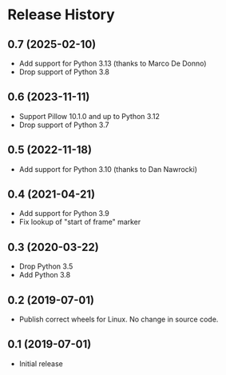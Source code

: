 
Release History
===============

0.7 (2025-02-10)
----------------

- Add support for Python 3.13 (thanks to Marco De Donno)
- Drop support of Python 3.8


0.6 (2023-11-11)
----------------

- Support Pillow 10.1.0 and up to Python 3.12
- Drop support of Python 3.7

0.5 (2022-11-18)
----------------

- Add support for Python 3.10 (thanks to Dan Nawrocki)

0.4 (2021-04-21)
----------------

- Add support for Python 3.9
- Fix lookup of "start of frame" marker

0.3 (2020-03-22)
----------------

- Drop Python 3.5
- Add Python 3.8

0.2 (2019-07-01)
---------------

- Publish correct wheels for Linux. No change in source code.

0.1 (2019-07-01)
----------------

- Initial release


